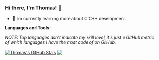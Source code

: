 ### Hi there, I'm Thomas! 👋

<!-- - 🔭 I’m currently working on various things  -->
- 🌱 I’m currently learning more about C/C++ development.
<!-- - 💬 Ask me about anything [here](mailto:email@domain.tld). -->

**Languages and Tools:**  

*NOTE: Top languages don't indicate my skill level, it's just a GitHub metric of which languages I have the most code of on GitHub.*

<a href="https://github.com/ThomasRobillard">
  <img align="center" src="https://github-readme-stats.vercel.app/api?username=ThomasRobillard&show_icons=true&include_all_commits=true&theme=radical" alt="Thomas's GitHub Stats" />
</a>
<a href="https://github.com/ThomasRobillard">
  <img align="center" src="https://github-readme-stats.vercel.app/api/top-langs/?username=ThomasRobillard&layout=compact&theme=radical" />
</a>
